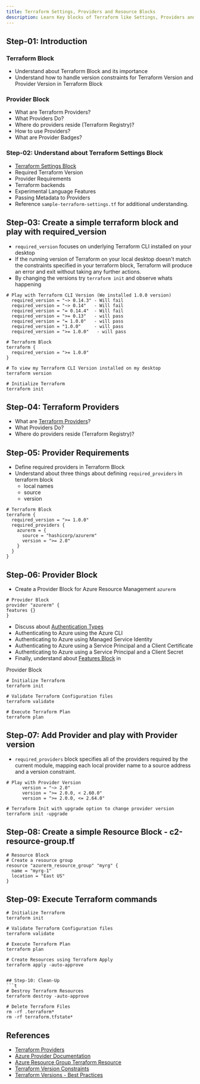 ```yaml
---
title: Terraform Settings, Providers and Resource Blocks 
description: Learn Key blocks of Terraform like Settings, Providers and Resource Blocks
---
```


## Step-01: Introduction
### Terraform Block
- Understand about Terraform Block and its importance
- Understand how to handle version constraints for Terraform Version and Provider Version in Terraform Block
### Provider Block
- What are Terraform Providers?
- What Providers Do?
- Where do providers reside (Terraform Registry)?
- How to use Providers?
- What are Provider Badges?

### Step-02: Understand about Terraform Settings Block
- [Terraform Settings Block](https://www.terraform.io/docs/language/settings/index.html)
- Required Terraform Version
- Provider Requirements
- Terraform backends
- Experimental Language Features
- Passing Metadata to Providers
- Reference `sample-terraform-settings.tf` for additional understanding. 

## Step-03: Create a simple terraform block and play with required_version
- `required_version` focuses on underlying Terraform CLI installed on your desktop
- If the running version of Terraform on your local desktop doesn't match the constraints specified in your terraform block, Terraform will produce an error and exit without taking any further actions.
- By changing the versions try `terraform init` and observe whats happening
```t
# Play with Terraform CLI Version (We installed 1.0.0 version)
  required_version = "~> 0.14.3" - Will fail
  required_version = "~> 0.14"   - Will fail  
  required_version = "= 0.14.4"  - Will fail
  required_version = ">= 0.13"   - will pass
  required_version = "= 1.0.0"   - will pass
  required_version = "1.0.0"     - will pass 
  required_version = ">= 1.0.0"   - will pass   
 
# Terraform Block
terraform {
  required_version = ">= 1.0.0"
}

# To view my Terraform CLI Version installed on my desktop
terraform version

# Initialize Terraform
terraform init
```


## Step-04: Terraform Providers
- What are [Terraform Providers](https://www.terraform.io/docs/language/providers/configuration.html)?
- What Providers Do?
- Where do providers reside (Terraform Registry)?


## Step-05: Provider Requirements
- Define required providers in Terraform Block
- Understand about three things about defining `required_providers` in terraform block
  - local names
  - source
  - version
```t
# Terraform Block
terraform {
  required_version = ">= 1.0.0"
  required_providers {
    azurerm = {
      source = "hashicorp/azurerm"
      version = ">= 2.0"
    }
  }
}
```


## Step-06: Provider Block  
- Create a Provider Block for Azure Resource Management `azurerm`
```t
# Provider Block
provider "azurerm" {
features {}
}
```
- Discuss about [Authentication Types](https://registry.terraform.io/providers/hashicorp/azurerm/latest/docs#authenticating-to-azure) 
- Authenticating to Azure using the Azure CLI
- Authenticating to Azure using Managed Service Identity
- Authenticating to Azure using a Service Principal and a Client Certificate
- Authenticating to Azure using a Service Principal and a Client Secret  
- Finally, understand about [Features Block](https://registry.terraform.io/providers/hashicorp/azurerm/latest/docs#features) in 

Provider Block 
```t
# Initialize Terraform
terraform init

# Validate Terraform Configuration files
terraform validate

# Execute Terraform Plan
terraform plan
```  

## Step-07: Add Provider and play with Provider version
- `required_providers` block specifies all of the providers required by the current module, mapping each local provider name to a source address and a version constraint.

```t
# Play with Provider Version
      version = "~> 2.0"            
      version = ">= 2.0.0, < 2.60.0"
      version = ">= 2.0.0, <= 2.64.0"

# Terraform Init with upgrade option to change provider version
terraform init -upgrade
```

## Step-08: Create a simple Resource Block - c2-resource-group.tf
```t
# Resource Block
# Create a resource group
resource "azurerm_resource_group" "myrg" {
  name = "myrg-1"
  location = "East US"
}
```


## Step-09: Execute Terraform commands 
```t
# Initialize Terraform
terraform init

# Validate Terraform Configuration files
terraform validate

# Execute Terraform Plan
terraform plan

# Create Resources using Terraform Apply
terraform apply -auto-approve


## Step-10: Clean-Up 
```t
# Destroy Terraform Resources
terraform destroy -auto-approve

# Delete Terraform Files
rm -rf .terraform*
rm -rf terraform.tfstate*
```


## References
- [Terraform Providers](https://www.terraform.io/docs/configuration/providers.html)
- [Azure Provider Documentation](https://registry.terraform.io/providers/hashicorp/azurerm/latest/docs)
- [Azure Resource Group Terraform Resource](https://registry.terraform.io/providers/hashicorp/azurerm/latest/docs/resources/resource_group)
- [Terraform Version Constraints](https://www.terraform.io/docs/configuration/version-constraints.html)
- [Terraform Versions - Best Practices](https://www.terraform.io/docs/configuration/version-constraints.html#best-practices)

